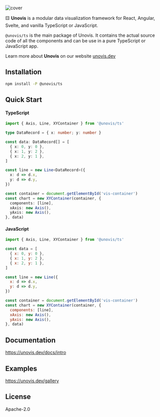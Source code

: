 ![cover](https://user-images.githubusercontent.com/755708/194946760-13db0396-c429-4abb-8324-a5efae0455e2.png)

🟨 **Unovis** is a modular data visualization framework for React, Angular, Svelte, and vanilla TypeScript or JavaScript.

`@unovis/ts` is the main package of Unovis. It contains the actual source code of all the components and
can be use in a pure TypeScript or JavaScript app.

Learn more about **Unovis** on our website [unovis.dev](https://unovis.dev)

## Installation
```bash
npm install -P @unovis/ts
```

## Quick Start
#### TypeScript
```ts
import { Axis, Line, XYContainer } from '@unovis/ts'

type DataRecord = { x: number; y: number }

const data: DataRecord[] = [
  { x: 0, y: 0 },
  { x: 1, y: 2 },
  { x: 2, y: 1 },
]

const line = new Line<DataRecord>({
  x: d => d.x,
  y: d => d.y,
})

const container = document.getElementById('vis-container')
const chart = new XYContainer(container, {
  components: [line],
  xAxis: new Axis(),
  yAxis: new Axis(),
}, data)
```

#### JavaScript
```javascript
import { Axis, Line, XYContainer } from '@unovis/ts'

const data = [
  { x: 0, y: 0 },
  { x: 1, y: 2 },
  { x: 2, y: 1 },
]

const line = new Line({
  x: d => d.x,
  y: d => d.y,
})

const container = document.getElementById('vis-container')
const chart = new XYContainer(container, {
  components: [line],
  xAxis: new Axis(),
  yAxis: new Axis(),
}, data)
```

## Documentation
https://unovis.dev/docs/intro

## Examples
https://unovis.dev/gallery

## License
Apache-2.0
